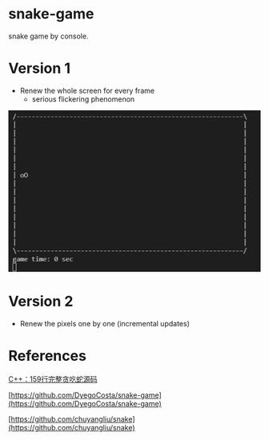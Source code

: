 # snake-game
snake game by console.

# Version 1

- Renew the whole screen for every frame
  - serious flickering phenomenon

![snake_v1](README/snake_v1.gif)

# Version 2

- Renew the pixels one by one (incremental updates)



# References

[C++：159行完整贪吃蛇源码](https://zhuanlan.zhihu.com/p/102350071)

[https://github.com/DyegoCosta/snake-game](https://github.com/DyegoCosta/snake-game)

[https://github.com/chuyangliu/snake](https://github.com/chuyangliu/snake)
